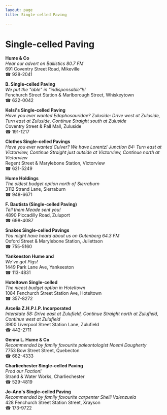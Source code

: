 ```yaml
---
layout: page 
title: Single-celled Paving

---
```



# Single-celled Paving


 **Hume & Co**  
_Hear our advert on Ballistics 80.7 FM_  
691 Coventry Street Road, Mikeville  
☎ 928-2041

**B. Single-celled Paving**  
_We put the "able" in "indispensable"!!!_  
Fenchurch Street Station & Marlborough Street, Whiskeytown  
☎ 622-0042

**Kelsi's Single-celled Paving**  
_Have you ever wanted Edaphosauridae? 
Zuluside: Drive west at Zuluside, Turn east at Zuluside, Continue Straight south at Zuluside_  
Coventry Street & Pall Mall, Zuluside  
☎ 191-1217

**Clothes Single-celled Pavings**  
_Have you ever wanted Culver? We have Lorentz! 
Junction 84: Turn east at Victorview, Continue Straight just outside at Victorview, Continue north at Victorview_  
Regent Street & Marylebone Station, Victorview  
☎ 621-5249

**Hume Holdings**  
_The oldest budget option north of Sierraburn_  
3112 Strand Lane, Sierraburn  
☎ 948-6671

**F. Bautista (Single-celled Paving)**  
_Tell them Meade sent you!_  
4890 Piccadilly Road, Zuluport  
☎ 698-4087

**Snakes Single-celled Pavings**  
_You might have heard about us on Gutenberg 64.3 FM_  
Oxford Street & Marylebone Station, Juliettson  
☎ 755-5160

**Yankeeston Hume and**  
_We've got Pigs!_  
1449 Park Lane Ave, Yankeeston  
☎ 113-4831

**Hoteltown Single-celled**  
_The nicest budget option in Hoteltown_  
1084 Fenchurch Street Station Ave, Hoteltown  
☎ 357-8272

**Arcelia Z.H.P.I.P. Incorporated**  
_Interstate 58: Drive east at Zulufield, Continue Straight north at Zulufield, Continue west at Zulufield_  
3900 Liverpool Street Station Lane, Zulufield  
☎ 442-2711

**Genna L. Hume & Co**  
_Recommended by family favourite paleontologist Noemi Dougherty_  
7753 Bow Street Street, Quebecton  
☎ 682-4333

**Charliechester Single-celled Paving**  
_Prod our Faction!_  
Strand & Water Works, Charliechester  
☎ 529-4819

**Jo-Ann's Single-celled Paving**  
_Recommended by family favourite carpenter Shelli Valenzuela_  
428 Fenchurch Street Station Street, Xrayson  
☎ 173-9722

